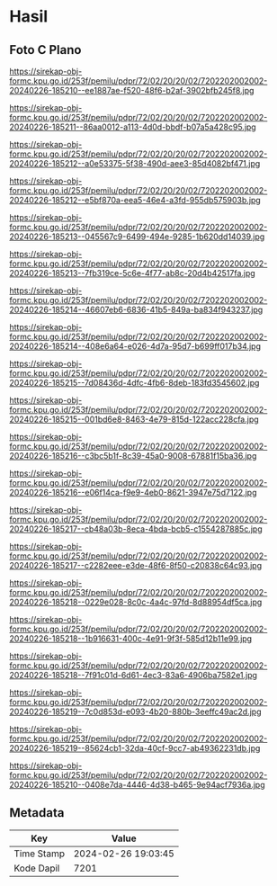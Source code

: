 # Hasil

## Foto C Plano

https://sirekap-obj-formc.kpu.go.id/253f/pemilu/pdpr/72/02/20/20/02/7202202002002-20240226-185210--ee1887ae-f520-48f6-b2af-3902bfb245f8.jpg

https://sirekap-obj-formc.kpu.go.id/253f/pemilu/pdpr/72/02/20/20/02/7202202002002-20240226-185211--86aa0012-a113-4d0d-bbdf-b07a5a428c95.jpg

https://sirekap-obj-formc.kpu.go.id/253f/pemilu/pdpr/72/02/20/20/02/7202202002002-20240226-185212--a0e53375-5f38-490d-aee3-85d4082bf471.jpg

https://sirekap-obj-formc.kpu.go.id/253f/pemilu/pdpr/72/02/20/20/02/7202202002002-20240226-185212--e5bf870a-eea5-46e4-a3fd-955db575903b.jpg

https://sirekap-obj-formc.kpu.go.id/253f/pemilu/pdpr/72/02/20/20/02/7202202002002-20240226-185213--045567c9-6499-494e-9285-1b620dd14039.jpg

https://sirekap-obj-formc.kpu.go.id/253f/pemilu/pdpr/72/02/20/20/02/7202202002002-20240226-185213--7fb319ce-5c6e-4f77-ab8c-20d4b42517fa.jpg

https://sirekap-obj-formc.kpu.go.id/253f/pemilu/pdpr/72/02/20/20/02/7202202002002-20240226-185214--46607eb6-6836-41b5-849a-ba834f943237.jpg

https://sirekap-obj-formc.kpu.go.id/253f/pemilu/pdpr/72/02/20/20/02/7202202002002-20240226-185214--408e6a64-e026-4d7a-95d7-b699ff017b34.jpg

https://sirekap-obj-formc.kpu.go.id/253f/pemilu/pdpr/72/02/20/20/02/7202202002002-20240226-185215--7d08436d-4dfc-4fb6-8deb-183fd3545602.jpg

https://sirekap-obj-formc.kpu.go.id/253f/pemilu/pdpr/72/02/20/20/02/7202202002002-20240226-185215--001bd6e8-8463-4e79-815d-122acc228cfa.jpg

https://sirekap-obj-formc.kpu.go.id/253f/pemilu/pdpr/72/02/20/20/02/7202202002002-20240226-185216--c3bc5b1f-8c39-45a0-9008-67881f15ba36.jpg

https://sirekap-obj-formc.kpu.go.id/253f/pemilu/pdpr/72/02/20/20/02/7202202002002-20240226-185216--e06f14ca-f9e9-4eb0-8621-3947e75d7122.jpg

https://sirekap-obj-formc.kpu.go.id/253f/pemilu/pdpr/72/02/20/20/02/7202202002002-20240226-185217--cb48a03b-8eca-4bda-bcb5-c1554287885c.jpg

https://sirekap-obj-formc.kpu.go.id/253f/pemilu/pdpr/72/02/20/20/02/7202202002002-20240226-185217--c2282eee-e3de-48f6-8f50-c20838c64c93.jpg

https://sirekap-obj-formc.kpu.go.id/253f/pemilu/pdpr/72/02/20/20/02/7202202002002-20240226-185218--0229e028-8c0c-4a4c-97fd-8d88954df5ca.jpg

https://sirekap-obj-formc.kpu.go.id/253f/pemilu/pdpr/72/02/20/20/02/7202202002002-20240226-185218--1b916631-400c-4e91-9f3f-585d12b11e99.jpg

https://sirekap-obj-formc.kpu.go.id/253f/pemilu/pdpr/72/02/20/20/02/7202202002002-20240226-185218--7f91c01d-6d61-4ec3-83a6-4906ba7582e1.jpg

https://sirekap-obj-formc.kpu.go.id/253f/pemilu/pdpr/72/02/20/20/02/7202202002002-20240226-185219--7c0d853d-e093-4b20-880b-3eeffc49ac2d.jpg

https://sirekap-obj-formc.kpu.go.id/253f/pemilu/pdpr/72/02/20/20/02/7202202002002-20240226-185219--85624cb1-32da-40cf-9cc7-ab49362231db.jpg

https://sirekap-obj-formc.kpu.go.id/253f/pemilu/pdpr/72/02/20/20/02/7202202002002-20240226-185210--0408e7da-4446-4d38-b465-9e94acf7936a.jpg


## Metadata

| Key        | Value               |
| ---------- | ------------------- |
| Time Stamp | 2024-02-26 19:03:45 |
| Kode Dapil | 7201                |



